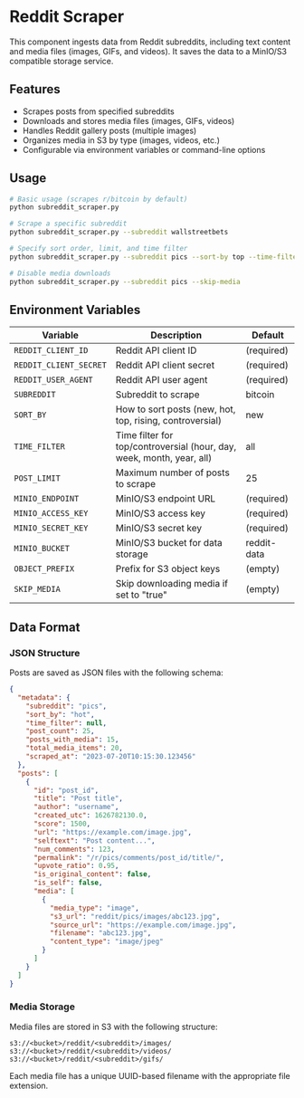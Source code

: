 # Reddit Scraper

This component ingests data from Reddit subreddits, including text content and media files (images, GIFs, and videos).
It saves the data to a MinIO/S3 compatible storage service.

## Features

- Scrapes posts from specified subreddits
- Downloads and stores media files (images, GIFs, videos)
- Handles Reddit gallery posts (multiple images)
- Organizes media in S3 by type (images, videos, etc.)
- Configurable via environment variables or command-line options

## Usage

```bash
# Basic usage (scrapes r/bitcoin by default)
python subreddit_scraper.py

# Scrape a specific subreddit
python subreddit_scraper.py --subreddit wallstreetbets

# Specify sort order, limit, and time filter
python subreddit_scraper.py --subreddit pics --sort-by top --time-filter day --limit 50

# Disable media downloads
python subreddit_scraper.py --subreddit pics --skip-media
```

## Environment Variables

| Variable               | Description                                                           | Default     |
|------------------------|-----------------------------------------------------------------------|-------------|
| `REDDIT_CLIENT_ID`     | Reddit API client ID                                                  | (required)  |
| `REDDIT_CLIENT_SECRET` | Reddit API client secret                                              | (required)  |
| `REDDIT_USER_AGENT`    | Reddit API user agent                                                 | (required)  |
| `SUBREDDIT`            | Subreddit to scrape                                                   | bitcoin     |
| `SORT_BY`              | How to sort posts (new, hot, top, rising, controversial)              | new         |
| `TIME_FILTER`          | Time filter for top/controversial (hour, day, week, month, year, all) | all         |
| `POST_LIMIT`           | Maximum number of posts to scrape                                     | 25          |
| `MINIO_ENDPOINT`       | MinIO/S3 endpoint URL                                                 | (required)  |
| `MINIO_ACCESS_KEY`     | MinIO/S3 access key                                                   | (required)  |
| `MINIO_SECRET_KEY`     | MinIO/S3 secret key                                                   | (required)  |
| `MINIO_BUCKET`         | MinIO/S3 bucket for data storage                                      | reddit-data |
| `OBJECT_PREFIX`        | Prefix for S3 object keys                                             | (empty)     |
| `SKIP_MEDIA`           | Skip downloading media if set to "true"                               | (empty)     |

## Data Format

### JSON Structure

Posts are saved as JSON files with the following schema:

```json
{
  "metadata": {
    "subreddit": "pics",
    "sort_by": "hot",
    "time_filter": null,
    "post_count": 25,
    "posts_with_media": 15,
    "total_media_items": 20,
    "scraped_at": "2023-07-20T10:15:30.123456"
  },
  "posts": [
    {
      "id": "post_id",
      "title": "Post title",
      "author": "username",
      "created_utc": 1626782130.0,
      "score": 1500,
      "url": "https://example.com/image.jpg",
      "selftext": "Post content...",
      "num_comments": 123,
      "permalink": "/r/pics/comments/post_id/title/",
      "upvote_ratio": 0.95,
      "is_original_content": false,
      "is_self": false,
      "media": [
        {
          "media_type": "image",
          "s3_url": "reddit/pics/images/abc123.jpg",
          "source_url": "https://example.com/image.jpg",
          "filename": "abc123.jpg",
          "content_type": "image/jpeg"
        }
      ]
    }
  ]
}
```

### Media Storage

Media files are stored in S3 with the following structure:

```
s3://<bucket>/reddit/<subreddit>/images/
s3://<bucket>/reddit/<subreddit>/videos/
s3://<bucket>/reddit/<subreddit>/gifs/
```

Each media file has a unique UUID-based filename with the appropriate file extension.
